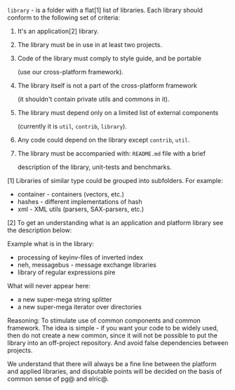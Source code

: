 `library` - is a folder with a flat[1] list of libraries. Each library should
conform to the following set of criteria:

1.  It's an application[2] library.

2.  The library must be in use in at least two projects.

3.  Code of the library must comply to style guide, and be portable

    (use our cross-platform framework).
4.  The library itself is not a part of the cross-platform framework

    (it shouldn't contain private utils and commons in it).

5.  The library must depend only on a limited list of external components

    (currently it is `util`, `contrib`, `library`).

6.  Any code could depend on the library except `contrib`, `util`.

7.  The library must be accompanied with: `README.md` file with a brief

    description of the library, unit-tests and benchmarks.



[1] Libraries of similar type could be grouped into subfolders. For example:

* container       - containers (vectors, etc.)
* hashes          - different implementations of hash
* xml             - XML utils (parsers, SAX-parsers, etc.)

[2] To get an understanding what is an application and platform library see the description below:

Example what is in the library:

* processing of keyinv-files of inverted index
* neh, messagebus - message exchange libraries
* library of regular expressions pire

What will never appear here:

* a new super-mega string splitter
* a new super-mega iterator over directories

Reasoning: To stimulate use of common components and common framework.
The idea is simple - if you want your code to be widely used, then do not create
a new common, since it will not be possible to put the library into an
off-project repository. And avoid false dependencies between projects.

We understand that there will always be a fine line between the platform and
applied libraries, and disputable points will be decided on the basis of
common sense of pg@ and elric@.
